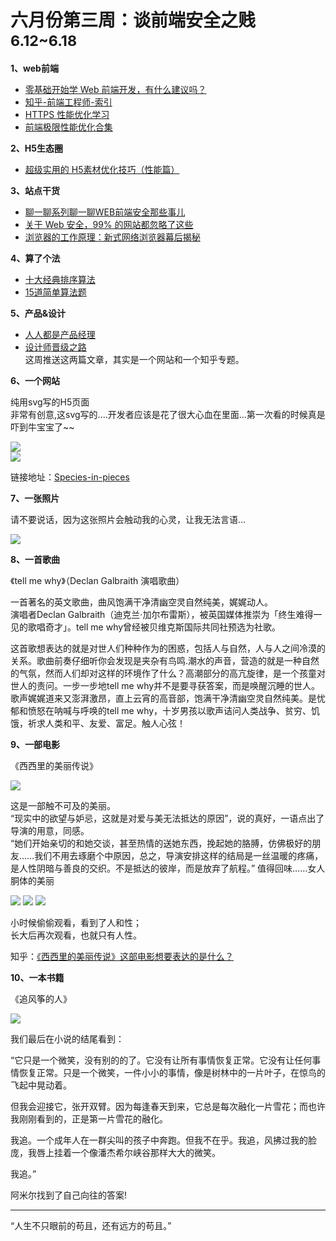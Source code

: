 
# 六月份第三周：谈前端安全之贱 <small>6.12~6.18</small>

__1、web前端__    
    
- [零基础开始学 Web 前端开发，有什么建议吗？](https://www.zhihu.com/question/19637373)   
- [知乎-前端工程师-索引](https://www.zhihu.com/topic/19573936)  
- [HTTPS 性能优化学习](http://yangxikun.com/https/2017/05/13/https-optimize.html)  
- [前端极限性能优化合集](https://demoncloud.github.io/#post@s=%E5%89%8D%E7%AB%AF%E6%9E%81%E9%99%90%E6%80%A7%E8%83%BD%E4%BC%98%E5%8C%96%E5%90%88%E9%9B%86)  
     
__2、H5生态圈__      

- [超级实用的 H5素材优化技巧（性能篇）](http://www.digitaling.com/articles/35963.html)   
     
__3、站点干货__    
      
- [聊一聊系列聊一聊WEB前端安全那些事儿](https://segmentfault.com/a/1190000006672214)   
- [关于 Web 安全，99% 的网站都忽略了这些](https://segmentfault.com/a/1190000003852910)   
- [浏览器的工作原理：新式网络浏览器幕后揭秘](https://www.html5rocks.com/zh/tutorials/internals/howbrowserswork/)   

__4、算了个法__     

- [十大经典排序算法](http://web.jobbole.com/87968/)    
- [15道简单算法题](http://blog.jobbole.com/70599/)  

__5、产品&设计__        
   
- [人人都是产品经理](http://www.woshipm.com)  
- [设计师晋级之路](https://zhuanlan.zhihu.com/Sevendesign)              
这周推送这两篇文章，其实是一个网站和一个知乎专题。         
   
__6、一个网站__

纯用svg写的H5页面  
非常有创意,这svg写的....开发者应该是花了很大心血在里面...第一次看的时候真是吓到牛宝宝了~~  
    
![](https://github.com/bluezhan/weeky/raw/master/docs/img/63-1.jpg)   
![](https://github.com/bluezhan/weeky/raw/master/docs/img/63-2.png)     

链接地址：[Species-in-pieces](http://www.species-in-pieces.com/)  

__7、一张照片__   

请不要说话，因为这张照片会触动我的心灵，让我无法言语…

![](https://github.com/bluezhan/weeky/raw/master/docs/img/63-8.jpg)     

__8、一首歌曲__  

《tell me why》（Declan Galbraith 演唱歌曲）

一首著名的英文歌曲，曲风饱满干净清幽空灵自然纯美，娓娓动人。  
演唱者Declan Galbraith（迪克兰·加尔布雷斯），被英国媒体推崇为「终生难得一见的歌唱奇才」。tell me why曾经被贝维克斯国际共同社预选为社歌。

这首歌想表达的就是对世人们种种作为的困惑，包括人与自然，人与人之间冷漠的关系。歌曲前奏仔细听你会发现是夹杂有鸟鸣.潮水的声音，营造的就是一种自然的气氛，然而人们却对这样的环境作了什么？高潮部分的高亢旋律，是一个孩童对世人的责问。一步一步地tell me why并不是要寻获答案，而是唤醒沉睡的世人。    
歌声娓娓道来又澎湃激昂，直上云宵的高音部，饱满干净清幽空灵自然纯美。是忧郁和愤怒在呐喊与呼唤的tell me why，十岁男孩以歌声诘问人类战争、贫穷、饥饿，祈求人类和平、友爱、富足。触人心弦！   

__9、一部电影__   

《西西里的美丽传说》

![](https://github.com/bluezhan/weeky/raw/master/docs/img/63-3.jpg)  

这是一部触不可及的美丽。  
“现实中的欲望与妒忌，这就是对爱与美无法抵达的原因”，说的真好，一语点出了导演的用意，同感。    
“她们开始亲切的和她交谈，甚至热情的送她东西，挽起她的胳膊，仿佛极好的朋友……我们不用去琢磨个中原因，总之，导演安排这样的结局是一丝温暖的疼痛，是人性阴暗与善良的交织。不是抵达的彼岸，而是放弃了航程。” 
值得回味……女人胴体的美丽  

![](https://github.com/bluezhan/weeky/raw/master/docs/img/63-4.jpg) 
![](https://github.com/bluezhan/weeky/raw/master/docs/img/63-5.jpg) 
![](https://github.com/bluezhan/weeky/raw/master/docs/img/63-6.jpg) 

小时候偷偷观看，看到了人和性；  
长大后再次观看，也就只有人性。 

知乎：[《西西里的美丽传说》这部电影想要表达的是什么？](https://www.zhihu.com/question/23214905)  


__10、一本书籍__ 

《追风筝的人》

![](https://github.com/bluezhan/weeky/raw/master/docs/img/63-7.jpg) 

我们最后在小说的结尾看到： 
  
“它只是一个微笑，没有别的的了。它没有让所有事情恢复正常。它没有让任何事情恢复正常。只是一个微笑，一件小小的事情，像是树林中的一片叶子，在惊鸟的飞起中晃动着。 
   
但我会迎接它，张开双臂。因为每逢春天到来，它总是每次融化一片雪花；而也许我刚刚看到的，正是第一片雪花的融化。  
   
我追。一个成年人在一群尖叫的孩子中奔跑。但我不在乎。我追，风拂过我的脸庞，我唇上挂着一个像潘杰希尔峡谷那样大大的微笑。  

我追。”  

阿米尔找到了自己向往的答案!  


-------------------

“人生不只眼前的苟且，还有远方的苟且。”

